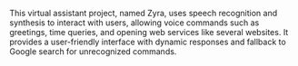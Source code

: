 This virtual assistant project, named Zyra, uses speech recognition and synthesis to interact with users, allowing voice commands such as greetings, time queries, and opening web services like several websites. It provides a user-friendly interface with dynamic responses and fallback to Google search for unrecognized commands.

